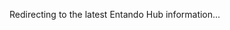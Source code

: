 Redirecting to the latest Entando Hub information...
<EntandoRedirect path="tutorials/solution/entando-hub.html" />